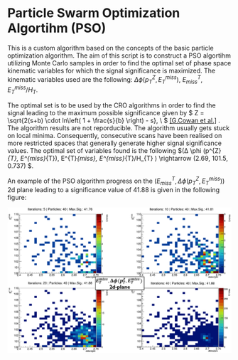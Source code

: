 

# Particle Swarm Optimization Algortihm (PSO)

This is a custom algorithm based on the concepts of the basic particle optimization 
algorithm. The aim of this script is to construct a PSO algortihm utilizing Monte Carlo samples in order to find the 
optimal set of phase space kinematic variables for which the signal significance is 
maximized. The kinematic variables used are the following: $Δ \phi (p^{Z}_{T}, E^{miss}_{T})$, $E^{T}_{miss}$, $E^{miss}_{T}/H_{T}$.

The optimal set is to be used by the CRO algorithms in order to find the signal leading to the maximum possible significance given by $ Z = \sqrt{2(s+b) \cdot ln\left( 1 + \frac{s}{b} \right) - s}, \ $ [[G.Cowan et al.]](https://arxiv.org/abs/1007.1727)
. The algorithm results are not reporducible. The algorithm usually gets stuck on local minima. Consequently, consecutive scans have been realised on more restricted spaces that generally generate higher signal significance values. The optimal set of variables found is the following $(Δ \phi (p^{Z}_{T}, E^{miss}_{T}), E^{T}_{miss}, E^{miss}_{T}/H_{T} ) \rightarrow (2.69, 101.5, 0.737) $. 
 
An example of the PSO algorithm progress on the $(E^{T}_{miss},Δ \phi(p^{Z}_{T}, E^{miss}_{T}))$ 2d plane leading to a significance value of 41.88 is given in the following figure:

![PSO progress](./PSO_progress.png)
